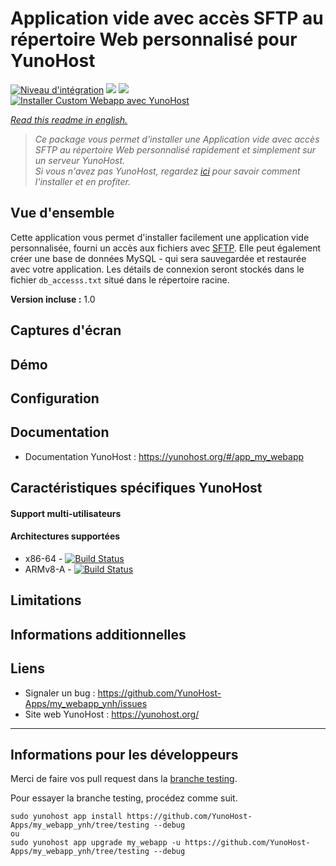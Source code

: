 # Application vide avec accès SFTP au répertoire Web personnalisé pour YunoHost

[![Niveau d'intégration](https://dash.yunohost.org/integration/my_webapp.svg)](https://dash.yunohost.org/appci/app/my_webapp) ![](https://ci-apps.yunohost.org/ci/badges/my_webapp.status.svg) ![](https://ci-apps.yunohost.org/ci/badges/my_webapp.maintain.svg)  
[![Installer Custom Webapp avec YunoHost](https://install-app.yunohost.org/install-with-yunohost.svg)](https://install-app.yunohost.org/?app=my_webapp)

*[Read this readme in english.](./README.md)* 

> *Ce package vous permet d'installer une Application vide avec accès SFTP au répertoire Web personnalisé rapidement et simplement sur un serveur YunoHost.  
Si vous n'avez pas YunoHost, regardez [ici](https://yunohost.org/#/install) pour savoir comment l'installer et en profiter.*

## Vue d'ensemble

Cette application vous permet d'installer facilement une application vide personnalisée,
fourni un accès aux fichiers avec [SFTP](https://yunohost.org/#/filezilla). Elle peut également créer une base de données MySQL -
qui sera sauvegardée et restaurée avec votre application. Les détails de connexion
seront stockés dans le fichier `db_accesss.txt` situé dans le répertoire racine.

**Version incluse :** 1.0

## Captures d'écran

## Démo

## Configuration

## Documentation

 * Documentation YunoHost : https://yunohost.org/#/app_my_webapp

## Caractéristiques spécifiques YunoHost

#### Support multi-utilisateurs

#### Architectures supportées

* x86-64 - [![Build Status](https://ci-apps.yunohost.org/ci/logs/my_webapp%20%28Apps%29.svg)](https://ci-apps.yunohost.org/ci/apps/my_webapp/)
* ARMv8-A - [![Build Status](https://ci-apps-arm.yunohost.org/ci/logs/my_webapp%20%28Apps%29.svg)](https://ci-apps-arm.yunohost.org/ci/apps/my_webapp/)

## Limitations

## Informations additionnelles

## Liens

 * Signaler un bug : https://github.com/YunoHost-Apps/my_webapp_ynh/issues
 * Site web YunoHost : https://yunohost.org/

---

## Informations pour les développeurs

Merci de faire vos pull request dans la [branche testing](https://github.com/YunoHost-Apps/my_webapp_ynh/tree/testing).

Pour essayer la branche testing, procédez comme suit.
```
sudo yunohost app install https://github.com/YunoHost-Apps/my_webapp_ynh/tree/testing --debug
ou
sudo yunohost app upgrade my_webapp -u https://github.com/YunoHost-Apps/my_webapp_ynh/tree/testing --debug
```
